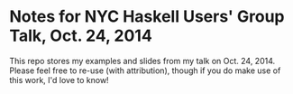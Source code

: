 Notes for NYC Haskell Users' Group Talk, Oct. 24, 2014
======================================================

This repo stores my examples and slides from my talk on Oct. 24, 2014. Please
feel free to re-use (with attribution), though if you do make use of this
work, I'd love to know!

